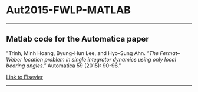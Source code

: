 # Aut2015-FWLP-MATLAB

---

## Matlab code for the Automatica paper

"Trinh, Minh Hoang, Byung-Hun Lee, and Hyo-Sung Ahn. *"The Fermat–Weber location problem in single integrator dynamics using only local bearing angles."* Automatica 59 (2015): 90-96."

[Link to Elsevier](https://www.sciencedirect.com/science/article/pii/S0005109815002459?casa_token=mzldTMvTFBQAAAAA:38JQ9fnONChjrngOHjxX3sBndkjdjLb_IyGYwdEvDPqrjfDNsq-SiryaJWG1SGVupelxlMtcTo0)

---

